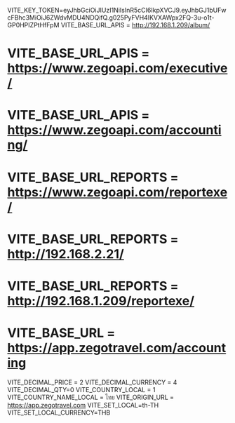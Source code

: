 VITE_KEY_TOKEN=eyJhbGciOiJIUzI1NiIsInR5cCI6IkpXVCJ9.eyJhbGJ1bUFwcFBhc3MiOiJ6ZWdvMDU4NDQifQ.g025PyFVH4IKVXAWpx2FQ-3u-o1t-GP0HPIZPtHfFpM
VITE_BASE_URL_APIS = http://192.168.1.209/album/
# VITE_BASE_URL_APIS = https://www.zegoapi.com/executive/
# VITE_BASE_URL_APIS = https://www.zegoapi.com/accounting/
# VITE_BASE_URL_REPORTS = https://www.zegoapi.com/reportexe/
# VITE_BASE_URL_REPORTS = http://192.168.2.21/
# VITE_BASE_URL_REPORTS = http://192.168.1.209/reportexe/
# VITE_BASE_URL = https://app.zegotravel.com/accounting
VITE_DECIMAL_PRICE = 2
VITE_DECIMAL_CURRENCY = 4
VITE_DECIMAL_QTY=0
VITE_COUNTRY_LOCAL = 1
VITE_COUNTRY_NAME_LOCAL = ไทย
VITE_ORIGIN_URL = https://app.zegotravel.com
VITE_SET_LOCAL=th-TH
VITE_SET_LOCAL_CURRENCY=THB